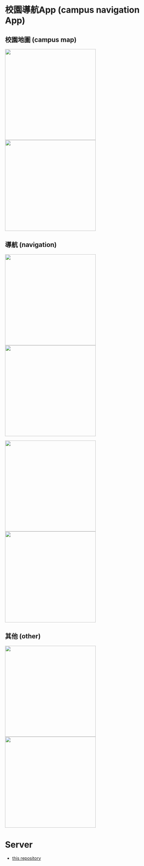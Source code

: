 ﻿# 校園導航App (campus navigation App)

## 校園地圖 (campus map) ##
<img src="https://github.com/gemilepus/ProjectDemo-14-20171227-/blob/master/cover.jpg" width="300" /> <img src="https://github.com/gemilepus/Android-SchoolMap/blob/master/05.png" width="300" />

## 導航 (navigation) ##
<img src="https://github.com/gemilepus/Android-SchoolMap/blob/master/01.jpg" width="300" /> <img src="https://github.com/gemilepus/Android-SchoolMap/blob/master/01.png" width="300" />

<img src="https://github.com/gemilepus/Android-SchoolMap/blob/master/02.jpg" width="300" /> <img src="test.gif" width="300" />

## 其他 (other) ##
<img src="https://github.com/gemilepus/Android-SchoolMap/blob/master/06.png" width="300" /> <img src="https://github.com/gemilepus/Android-SchoolMap/blob/master/04.png" width="300" />

# Server
- [this repository](https://github.com/gemilepus/Android-SchoolMap-API)
